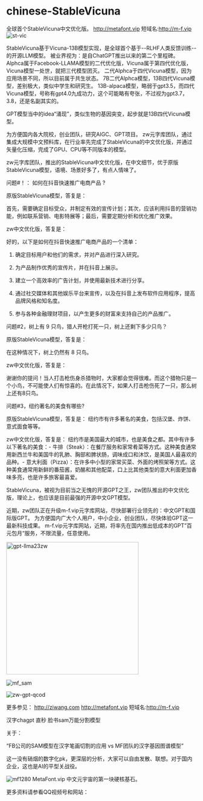 # chinese-StableVicuna
全球首个StableVicuna中文优化版。
http://metafont.vip 短域名:http://m-f.vip 
![st-vic](https://user-images.githubusercontent.com/11691791/235558900-ad4fb599-fa2e-442c-92da-5a1d4e25d9de.png)




StableVicuna基于Vicuna-13B模型实现，是全球首个基于--RLHF人类反馈训练--的开源LLM模型。
被业界视为：是自ChatGPT推出以来的第二个里程碑。
Alphca属于Facebook-LLAMA模型的二代优化版，Vicuna属于第四代优化版，Vicuna模型一处世，就把三代模型团灭。
二代Alphca于四代Vicuna模型，因为应用场景不同，所以目前属于共生状态。
7B二代Alphca模型，13B四代Vicuna模型，差别极大，类似中学生和研究生。
13B-alpaca模型，略弱于gpt3.5，而四代Vicuna模型，号称有gpt4.0九成功力，这个可能略有夸张，不过视为gpt3.7，3.8，还是名副其实的。

GPT模型当中的idea“涌现”，类似生物的基因突变，起步就是13B四代Vicuna模型。

为方便国内各大院校，创业团队，研究AIGC、GPT项目。
zw元字库团队，通过集成大规模中文预料库，在行业率先完成了StableVicuna的中文优化版，并通过矢量化压缩，完成了GPU、CPU等不同版本的模型。

zw元字库团队，推出的StableVicuna中文优化版，在中文细节，优于原版StableVicuna模型，语境、场景好多了，有点人情味了。



问题#！： 如何在抖音快速推广电商产品 ?



原版StableVicuna模型，答复是：

首先，需要确定目标受众，并制定有效的宣传计划；其次，应该利用抖音的营销功能，例如联系营销、电影特展等；最后，需要定期分析和优化推广效果。



zw中文优化版，答复是：

好的，以下是如何在抖音快速推广电商产品的一个清单： 

1. 确定目标用户和他们的需求，并对产品进行深入研究。 

2. 为产品制作优秀的宣传片，并在抖音上展示。 

3. 建立一个高效率的广告计划，并使用最新技术进行分享。

4. 通过社交媒体和其他娱乐平台来宣传，以及在抖音上发布软件应用程序，提高品牌风格和知名度。 

5. 参与各种金融理财项目，以产生更多的财富来支持自己的产品推广。



问题#2，树上有 9 只鸟，猎人开枪打死一只，树上还剩下多少只鸟？



原版StableVicuna模型，答复是：

在这种情况下，树上仍然有 8 只鸟。 



zw中文优化版，答复是：

谢谢你的提问！当人打击枪伤身杀猎物时，大家都会觉得很难。而这个猎物只是一个小鸟，不可能使人们有惊喜的。在此情况下，如果人打击枪伤死了一只，那么树上还有8只鸟。



问题#3，纽约著名的美食有哪些?

原版StableVicuna模型，答复是：
纽约市有许多著名的美食，包括汉堡、炸饼、意式面食等等。

zw中文优化版，答复是：
 纽约市是美国最大的城市，也是美食之都。其中有许多以下著名的美食：- 牛排（Steak）：在餐厅服务和家常肴菜等方式。这种美食通常用新西兰牛和美国牛的乳肺、胸部和脾状肠，调味成口和沐饮，是美国人最喜欢的品种。- 意大利面（Pizza）：在许多中小型的家常买菜、外面的烤照架等方式。这种美食通常用新鲜的番茄酱，奶酪和其他配菜，口上比其他类型的意大利面更加香味多亮，也是许多旅客最喜爱。

StableVicuna，被视为目前当之无愧的开源GPT之王，zw团队推出的中文优化版，理论上，也应该是目前最强的开源中文GPT模型。

近期，zw团队正在升级m-f.vip元字库网站，尽快部署行业领先的：中文GPT和国际版GPT。
为方便国内广大个人用户，中小企业，创业团队，尽快体验GPT这一最新科技成果。
m-f.vip元字库网站，近期，将率先在国内推出低成本的GPT”百元包月“服务，不限流量，任意使用。

<img width="350" alt="gpt-llma23zw" src="https://user-images.githubusercontent.com/11691791/235558891-7e1e62f9-c01c-468c-91ef-a04f94c17dd0.png">

 ![mf_sam](https://user-images.githubusercontent.com/11691791/235558897-caec67a1-24aa-44bc-9ab9-66644585ff66.png)

![zw-gpt-qcod](https://user-images.githubusercontent.com/11691791/235558903-0db31d90-d186-44fb-8e33-295bc76bf4e0.png)

更多参见：
http://ziwang.com 
http://metafont.vip 
短域名:http://m-f.vip 


汉字chagpt 直秒 脸书sam万能分割模型

关于：

“FB公司的SAM模型在汉字笔画切割的应用 vs MF团队的汉字基因图谱模型”

这一没有硝烟的数字化pk，更深层的分析，大家可以自由发散、联想。对于国内企业，这也是AI的平型关战役。

![mf1280](https://user-images.githubusercontent.com/11691791/196892748-3f7144fa-1cc3-447d-b0e2-0355168fe062.png)
MetaFont.vip 中文元宇宙的第一块硬核基石。

更多资料请参看QQ视频号和网站：
